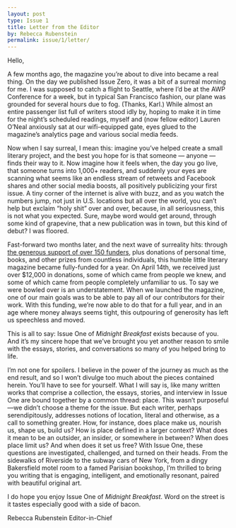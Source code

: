 ```yaml
---
layout: post
type: Issue 1
title: Letter from the Editor
by: Rebecca Rubenstein
permalink: issue/1/letter/
---
```


Hello, 

A few months ago, the magazine you’re about to dive into became a real thing. On the day we published Issue Zero, it was a bit of a surreal morning for me. I was supposed to catch a flight to Seattle, where I’d be at the AWP Conference for a week, but in typical San Francisco fashion, our plane was grounded for several hours due to fog. (Thanks, Karl.) While almost an entire passenger list full of writers stood idly by, hoping to make it in time for the night’s scheduled readings, myself and (now fellow editor) Lauren O’Neal anxiously sat at our wifi-equipped gate, eyes glued to the magazine’s analytics page and various social media feeds. 

Now when I say surreal, I mean this: imagine you’ve helped create a small literary project, and the best you hope for is that someone — anyone — finds their way to it. Now imagine how it feels when, the day you go live, that someone turns into 1,000+ readers, and suddenly your eyes are scanning what seems like an endless stream of retweets and Facebook shares and other social media boosts, all positively publicizing your first issue. A tiny corner of the internet is alive with buzz, and as you watch the numbers jump, not just in U.S. locations but all over the world, you can’t help but exclaim “holy shit” over and over, because, in all seriousness, this is not what you expected. Sure, maybe word would get around, through some kind of grapevine, that a new publication was in town, but this kind of debut? I was floored.

Fast-forward two months later, and the next wave of surreality hits: through [the generous support of over 150 funders](/thanks/), plus donations of personal time, books, and other prizes from countless individuals, this humble little literary magazine became fully-funded for a year. On April 14th, we received just over $12,000 in donations, some of which came from people we knew, and some of which came from people completely unfamiliar to us. To say we were bowled over is an understatement. When we launched the magazine, one of our main goals was to be able to pay all of our contributors for their work. With this funding, we’re now able to do that for a full year, and in an age where money always seems tight, this outpouring of generosity has left us speechless and moved. 

This is all to say: Issue One of <cite>Midnight Breakfast</cite> exists because of you. And it’s my sincere hope that we’ve brought you yet another reason to smile with the essays, stories, and conversations so many of you helped bring to life. 

I’m not one for spoilers. I believe in the power of the journey as much as the end result, and so I won’t divulge too much about the pieces contained herein. You’ll have to see for yourself. What I will say is, like many written works that comprise a collection, the essays, stories, and interview in Issue One are bound together by a common thread: place. This wasn’t purposeful—we didn’t choose a theme for the issue. But each writer, perhaps serendipitously, addresses notions of location, literal and otherwise, as a call to something greater. How, for instance, does place make us, nourish us, shape us, build us? How is place defined in a larger context? What does it mean to be an outsider, an insider, or somewhere in between? When does place limit us? And when does it set us free? With Issue One, these questions are investigated, challenged, and turned on their heads. From the sidewalks of Riverside to the subway cars of New York, from a dingy Bakersfield motel room to a famed Parisian bookshop, I’m thrilled to bring you writing that is engaging, intelligent, and emotionally resonant, paired with beautiful original art.

I do hope you enjoy Issue One of <cite>Midnight Breakfast</cite>. Word on the street is it tastes especially good with a side of bacon. 

Rebecca Rubenstein
Editor-in-Chief
